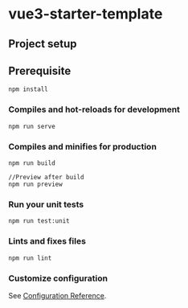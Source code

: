# vue3-starter-template

## Project setup

## Prerequisite

```
npm install
```

### Compiles and hot-reloads for development

```
npm run serve
```

### Compiles and minifies for production

```
npm run build

//Preview after build
npm run preview

```

### Run your unit tests

```
npm run test:unit
```

### Lints and fixes files

```
npm run lint
```

### Customize configuration

See [Configuration Reference](https://vitejs.dev/config/).
